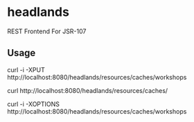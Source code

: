 headlands
=========

REST Frontend For JSR-107

## Usage
curl -i -XPUT http://localhost:8080/headlands/resources/caches/workshops

curl http://localhost:8080/headlands/resources/caches/      

curl -i -XOPTIONS http://localhost:8080/headlands/resources/caches/workshops           
